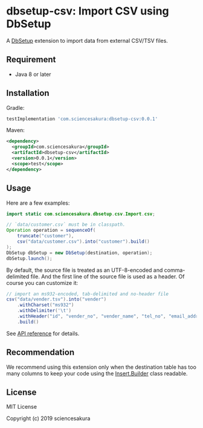 # dbsetup-csv: Import CSV using DbSetup

A [DbSetup](http://dbsetup.ninja-squad.com/) extension to import data from external CSV/TSV files.

## Requirement

* Java 8 or later

## Installation

Gradle:

```groovy
testImplementation 'com.sciencesakura:dbsetup-csv:0.0.1'
```

Maven:

```xml
<dependency>
  <groupId>com.sciencesakura</groupId>
  <artifactId>dbsetup-csv</artifactId>
  <version>0.0.1</version>
  <scope>test</scope>
</dependency>
```

## Usage

Here are a few examples:

```java
import static com.sciencesakura.dbsetup.csv.Import.csv;
```

```java
// `data/customer.csv` must be in classpath.
Operation operation = sequenceOf(
    truncate("customer"),
    csv("data/customer.csv").into("customer").build()
);
DbSetup dbSetup = new DbSetup(destination, operation);
dbSetup.launch();
```

By default, the source file is treated as an UTF-8-encoded and comma-delimited file. And the first line of the source file is used as a header. Of course you can customize it:

```java
// import an ms932-encoded, tab-delimited and no-header file
csv("data/vender.tsv").into("vender")
    .withCharset("ms932")
    .withDelimiter('\t')
    .withHeader("id", "vender_no", "vender_name", "tel_no", "email_address")
    .build()
```

See [API reference](https://sciencesakura.github.io/dbsetup-csv/) for details.

## Recommendation

We recommend using this extension only when the destination table has too many columns to keep your code using the [Insert.Builder](http://dbsetup.ninja-squad.com/apidoc/2.1.0/com/ninja_squad/dbsetup/operation/Insert.Builder.html) class readable.

## License

MIT License

Copyright (c) 2019 sciencesakura
